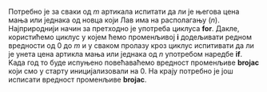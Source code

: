 ﻿Потребно је за сваки од $m$ артикала испитати да ли је његова цена мања или једнака од новца који Лав има на располагању ($n$). Најприроднији начин за претходно је употреба циклуса **for**. 
Дакле, користићемо циклус у којем ћемо променљивој **i** додељивати редном вредности од $0$ до $m$ и у сваком пролазу кроз циклус испитивати да ли је унета цена артикла мања или једнака од $n$ употребом наредбе **if**. Kада год то буде испуњено повећаваћемо вредност променљиве **brojac** који смо у старту иницијализовали на $0$.
На крају потребно је још исписати вредност променљиве **brojac**.
